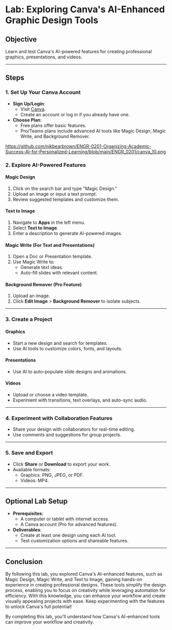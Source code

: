 # Lab: Exploring Canva's AI-Enhanced Graphic Design Tools

## **Objective**
Learn and test Canva's AI-powered features for creating professional graphics, presentations, and videos.

---

## **Steps**

### **1. Set Up Your Canva Account**
- **Sign Up/Login**:
  - Visit [Canva](https://www.canva.com).
  - Create an account or log in if you already have one.
- **Choose Plan**:
  - Free plans offer basic features.
  - Pro/Teams plans include advanced AI tools like Magic Design, Magic Write, and Background Remover.
    
https://github.com/nikbearbrown/ENGR-0201-Organizing-Academic-Success-AI-for-Personalized-Learning/blob/main/ENGR_0201/canva_10.png

### **2. Explore AI-Powered Features**
#### **Magic Design**
1. Click on the search bar and type "Magic Design."
2. Upload an image or input a text prompt.
3. Review suggested templates and customize them.

   

#### **Text to Image**
1. Navigate to **Apps** in the left menu.
2. Select **Text to Image**.
3. Enter a description to generate AI-powered images.

#### **Magic Write** (For Text and Presentations)
1. Open a Doc or Presentation template.
2. Use Magic Write to:
   - Generate text ideas.
   - Auto-fill slides with relevant content.

#### **Background Remover** (Pro Feature)
1. Upload an image.
2. Click **Edit Image** > **Background Remover** to isolate subjects.

---

### **3. Create a Project**
#### **Graphics**
- Start a new design and search for templates.
- Use AI tools to customize colors, fonts, and layouts.

#### **Presentations**
- Use AI to auto-populate slide designs and animations.

#### **Videos**
- Upload or choose a video template.
- Experiment with transitions, text overlays, and auto-sync audio.

---

### **4. Experiment with Collaboration Features**
- Share your design with collaborators for real-time editing.
- Use comments and suggestions for group projects.

---

### **5. Save and Export**
- Click **Share** or **Download** to export your work.
- Available formats:
  - Graphics: PNG, JPEG, or PDF.
  - Videos: MP4.

---

## **Optional Lab Setup**
- **Prerequisites**:
  - A computer or tablet with internet access.
  - A Canva account (Pro for advanced features).
- **Deliverables**:
  - Create at least one design using each AI tool.
  - Test customization options and shareable features.

---

## **Conclusion**
By following this lab, you explored Canva's AI-enhanced features, such as Magic Design, Magic Write, and Text to Image, gaining hands-on experience in creating professional designs. These tools simplify the design process, enabling you to focus on creativity while leveraging automation for efficiency. With this knowledge, you can enhance your workflow and create visually appealing projects with ease. Keep experimenting with the features to unlock Canva's full potential!

By completing this lab, you'll understand how Canva's AI-enhanced tools can improve your workflow and creativity.
